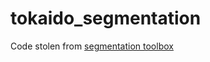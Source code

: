 # tokaido_segmentation
Code stolen from [segmentation toolbox](https://github.com/qubvel/segmentation_models.pytorch)

